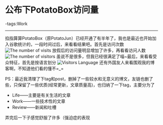 # 公布下PotatoBox访问量

-tags:Work

----

掐指算算PotatoBox（原PotatoJun）已经开通了有半年了，我也是最近也开始加入谷歌统计的，一段时间过后，来看看结果吧。首先是访问次数
![The number of visits](http://ww2.sinaimg.cn/large/a74ecc4cjw1e179svovcyj.jpg)
放假后的访问量明显增加了许多，再看看访问人数
![The number of visitors](http://ww4.sinaimg.cn/large/a74eed94jw1e17a1v6z1sj.jpg)
虽说不是很多，但我已经很满足了喵~最后，来看看受众特征，首先是按语言划分
![Visitors Language](http://ww3.sinaimg.cn/large/a74e55b4jw1e17a37x9plj.jpg)
还有外国友人来看围观我的博客啊，不知道他们看的懂不=_=

PS：最近我清理了下tag和post，删掉了一些较水和无意义的博文，友链也删了些，只保留了一些优质(经常更新，文章质量高)，也归纳了一下tag，主要分为了

* Life——主要是有关生活的文章
* Work——一些技术性的文章
* Review——新闻和吐槽

弄完后一下子感觉舒服了许多（强迫症的表现